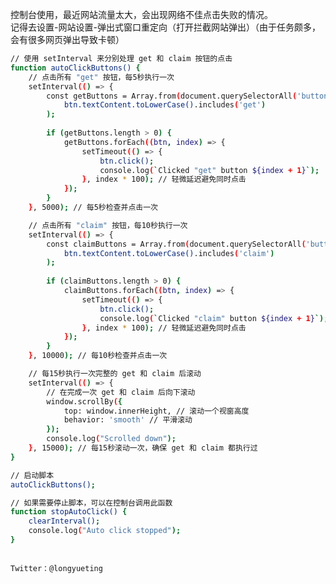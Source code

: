 控制台使用，最近网站流量太大，会出现网络不佳点击失败的情况。   
记得去设置-网站设置-弹出式窗口重定向（打开拦截网站弹出）（由于任务颇多，会有很多网页弹出导致卡顿）   
```bash
// 使用 setInterval 来分别处理 get 和 claim 按钮的点击
function autoClickButtons() {
    // 点击所有 "get" 按钮，每5秒执行一次
    setInterval(() => {
        const getButtons = Array.from(document.querySelectorAll('button')).filter(btn => 
            btn.textContent.toLowerCase().includes('get')
        );
        
        if (getButtons.length > 0) {
            getButtons.forEach((btn, index) => {
                setTimeout(() => {
                    btn.click();
                    console.log(`Clicked "get" button ${index + 1}`);
                }, index * 100); // 轻微延迟避免同时点击
            });
        }
    }, 5000); // 每5秒检查并点击一次

    // 点击所有 "claim" 按钮，每10秒执行一次
    setInterval(() => {
        const claimButtons = Array.from(document.querySelectorAll('button')).filter(btn => 
            btn.textContent.toLowerCase().includes('claim')
        );
        
        if (claimButtons.length > 0) {
            claimButtons.forEach((btn, index) => {
                setTimeout(() => {
                    btn.click();
                    console.log(`Clicked "claim" button ${index + 1}`);
                }, index * 100); // 轻微延迟避免同时点击
            });
        }
    }, 10000); // 每10秒检查并点击一次

    // 每15秒执行一次完整的 get 和 claim 后滚动
    setInterval(() => {
        // 在完成一次 get 和 claim 后向下滚动
        window.scrollBy({
            top: window.innerHeight, // 滚动一个视窗高度
            behavior: 'smooth' // 平滑滚动
        });
        console.log("Scrolled down");
    }, 15000); // 每15秒滚动一次，确保 get 和 claim 都执行过
}

// 启动脚本
autoClickButtons();

// 如果需要停止脚本，可以在控制台调用此函数
function stopAutoClick() {
    clearInterval();
    console.log("Auto click stopped");
}
```   
                                                                                                                                                                                                        Twitter：@longyueting
